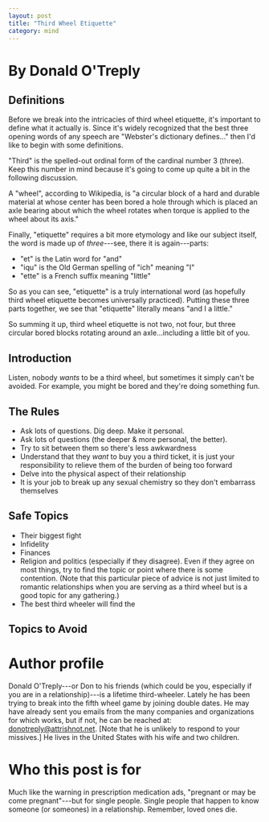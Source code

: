 ```yaml
---
layout: post
title: "Third Wheel Etiquette"
category: mind
---
```


# By Donald O'Treply

## Definitions
Before we break into the intricacies of third wheel etiquette, it's important to define what it actually is. Since it's widely recognized that the best three opening words of any speech are "Webster's dictionary defines..." then I'd like to begin with some definitions.

"Third" is the spelled-out ordinal form of the cardinal number 3 (three). Keep this number in mind because it's going to come up quite a bit in the following discussion.

A "wheel", according to Wikipedia, is "a circular block of a hard and durable material at whose center has been bored a hole through which is placed an axle bearing about which the wheel rotates when torque is applied to the wheel about its axis."

Finally, "etiquette" requires a bit more etymology and like our subject itself, the word is made up of _three_---see, there it is again---parts:
  - "et" is the Latin word for "and"
  - "iqu" is the Old German spelling of "ich" meaning "I"
  - "ette" is a French suffix meaning "little"

So as you can see, "etiquette" is a truly international word (as hopefully third wheel etiquette becomes universally practiced). Putting these three parts together, we see that "etiquette" literally means "and I a little."

So summing it up, third wheel etiquette is not two, not four, but three circular bored blocks rotating around an axle...including a little bit of you.

## Introduction
Listen, nobody _wants_ to be a third wheel, but sometimes it simply can't be avoided. For example, you might be bored and they're doing something fun.

## The Rules

- Ask lots of questions. Dig deep. Make it personal.
- Ask lots of questions (the deeper & more personal, the better).
- Try to sit between them so there's less awkwardness
- Understand that they _want_ to buy you a third ticket, it is just your responsibility to relieve them of the burden of being too forward
- Delve into the physical aspect of their relationship
- It is your job to break up any sexual chemistry so they don't embarrass themselves

## Safe Topics

- Their biggest fight
- Infidelity
- Finances
- Religion and politics (especially if they disagree). Even if they agree on most things, try to find the topic or point where there is some contention. (Note that this particular piece of advice is not just limited to romantic relationships when you are serving as a third wheel but is a good topic for any gathering.)
- The best third wheeler will find the

## Topics to Avoid

# Author profile
Donald O'Treply---or Don to his friends (which could be you, especially if you are in a relationship)---is a lifetime third-wheeler. Lately he has been trying to break into the fifth wheel game by joining double dates. He may have already sent you emails from the many companies and organizations for which works, but if not, he can be reached at: [donotreply@attrishnot.net][email]. [Note that he is unlikely to respond to your missives.] He lives in the United States with his wife and two children.

# Who this post is for
Much like the warning in prescription medication ads, "pregnant or may be come pregnant"---but for single people. Single people that happen to know someone (or someones) in a relationship. Remember, loved ones die.

[email]: mailto:donotreply@attrishnot.net
